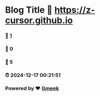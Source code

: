 # Blog Title :link: https://z-cursor.github.io 
### :page_facing_up: [1](https://z-cursor.github.io/tag.html) 
### :speech_balloon: 0 
### :hibiscus: 5 
### :alarm_clock: 2024-12-17 00:21:51 
### Powered by :heart: [Gmeek](https://github.com/Meekdai/Gmeek)
